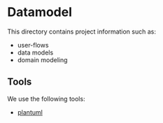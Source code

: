 # Datamodel

This directory contains project information such as:

+ user-flows
+ data models
+ domain modeling

## Tools

We use the following tools:

+ [plantuml](http://plantuml.com)

